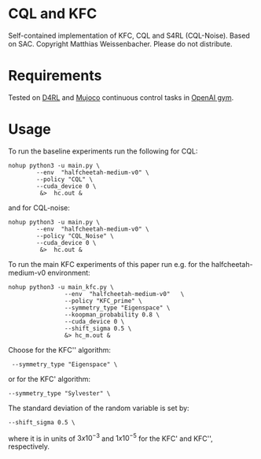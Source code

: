 # CQL and KFC
Self-contained implementation of  KFC, CQL and S4RL (CQL-Noise). Based on SAC. Copyright Matthias Weissenbacher. Please do not distribute.

# Requirements
Tested on [D4RL](https://github.com/rail-berkeley/d4rl) and [Mujoco](http://www.mujoco.org/) continuous control tasks in [OpenAI gym](https://gym.openai.com/). 


# Usage
To run the baseline experiments run the following for CQL:
```
nohup python3 -u main.py \
        --env  "halfcheetah-medium-v0" \
        --policy "CQL" \
        --cuda_device 0 \
         &>  hc.out &
```
and for CQL-noise:
```
nohup python3 -u main.py \
        --env  "halfcheetah-medium-v0" \
        --policy "CQL_Noise" \
        --cuda_device 0 \
         &>  hc.out &
```


To run the main KFC experiments of this paper run e.g. for the halfcheetah-medium-v0 environment:
```
nohup python3 -u main_kfc.py \
                --env  "halfcheetah-medium-v0"   \
                --policy "KFC_prime" \
                --symmetry_type "Eigenspace" \
                --koopman_probability 0.8 \
                --cuda_device 0 \
                --shift_sigma 0.5 \
                &> hc_m.out &

```
Choose for the KFC'' algorithm: 
```
 --symmetry_type "Eigenspace" \
 ```
or for the KFC' algorithm:
 ```
 --symmetry_type "Sylvester" \
 ```
The standard deviation of the random variable is set by:
 ```
 --shift_sigma 0.5 \
 ```
 where it is in units of $3 x 10^{-3}$ and $1 x 10^{-5}$ for the KFC' and KFC'', respectively.
